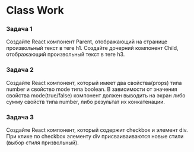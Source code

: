 # Class Work 

### Задача 1 
Создайте React компонент Parent, отображающий на странице произвольный текст в теге h1. Создайте дочерний компонент Child, отображающий произвольный текст в теге h3. 

### Задача 2 
Создайте React компонент, который имеет два свойства(props) типа number  и свойство mode типа boolean. В зависимости от значения свойства mode(true/false) компонент должен выводить на экран либо сумму свойств типа number, либо результат их конкатенации. 

### Задача 3 
Создайте React компонент, который содержит checkbox и элемент div. При клике по checkbox элементу div присваиваиваются новые стили (выбор стиля призвольный). 